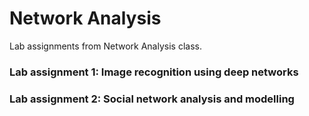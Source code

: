 # Network Analysis
Lab assignments from Network Analysis class.

### Lab assignment 1: Image recognition using deep networks
### Lab assignment 2: Social network analysis and modelling 
